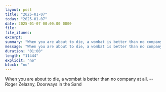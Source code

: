 ```yaml
---
layout: post
title: "2025-01-07"
today: "2025-01-07"
date: 2025-01-07 00:00:00 0000
file:
file_itunes:
excerpt:
summary: "When you are about to die, a wombat is better than no company at all. -- Roger Zelazny, Doorways in the Sand "
message: "When you are about to die, a wombat is better than no company at all. -- Roger Zelazny, Doorways in the Sand "
duration: "01:00"
length: "11444"
explicit: "no"
block: "no"
---
```

When you are about to die, a wombat is better than no company at all. -- Roger Zelazny, Doorways in the Sand 

